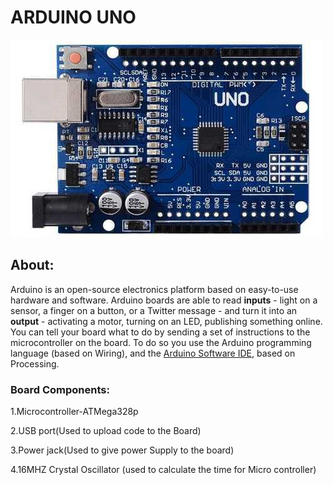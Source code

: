 # ARDUINO UNO

![Arduino uno](https://github.com/samudralaAbhiramrao/Arduino-experiments/blob/main/images/arduino-uno.jpg "arduino image")

## About:

Arduino is an open-source electronics platform based on easy-to-use hardware and software. Arduino boards are able to read **inputs** - light on a sensor, a finger on a button, or a Twitter message - and turn it into an **output** - activating a motor, turning on an LED, publishing something online. You can tell your board what to do by sending a set of instructions to the microcontroller on the board. To do so you use the Arduino programming language (based on Wiring), and the [Arduino Software IDE](https://www.arduino.cc/en/software), based on Processing.

### Board Components:
1.Microcontroller-ATMega328p

2.USB port(Used to upload code to the Board)

3.Power jack(Used to give power Supply to the board)

4.16MHZ Crystal Oscillator (used to calculate the time for Micro controller)
